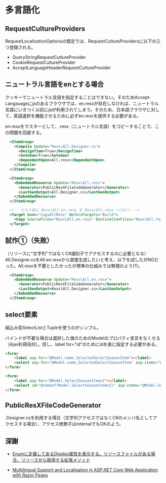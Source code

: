 # 多言語化

## RequestCultureProviders

RequestLocalizationOptionsの既定では、RequestCultureProvidersに以下の三つ登録される。

- QueryStringRequestCultureProvider
- CookieRequestCultureProvider
- AcceptLanguageHeaderRequestCultureProvider

## ニュートラル言語をenとする場合

クッキーでニュートラル言語を指定することはできない。そのためAccept-Langauageにjaのあるブラウザでは、en.resxが存在しなければ、ニュートラル言語にいきつく以前にjaが利用されてしまう。そのため、日本語ブラウザに対して、英語選択を機能させるために必ずen.resxを提供する必要がある。

en.resxをマスターとして、.resx（ニュートラル言語）をコピーすることで、この問題を回避する。

```xml
  <ItemGroup>
    <Compile Update="Resx\All.Designer.cs">
      <DesignTime>True</DesignTime>
      <AutoGen>True</AutoGen>
      <DependentUpon>All.resx</DependentUpon>
    </Compile>
  </ItemGroup>

  <ItemGroup>
    <EmbeddedResource Update="Resx\All.resx">
      <Generator>PublicResXFileCodeGenerator</Generator>
      <LastGenOutput>All.Designer.cs</LastGenOutput>
    </EmbeddedResource>
  </ItemGroup>

  <!-- ビルド前に Resx/All.en.resx を Resx/All.resx へコピー -->
  <Target Name="CopyAllResx" BeforeTargets="Build">
    <Copy SourceFiles="Resx\All.en.resx" DestinationFiles="Resx\All.resx" SkipUnchangedFiles="true" />
  </Target>
```

## 試作①（失敗）

（リソースに"文字列"ではなくC#識別子でアクセスするのに必要となる）All.Designer.csをAll.en.resxから直接生成したいと考え、以下を試したがNGだった。All.resxを不要としたかったが標準の仕組みでは無理のよう(?)。

```xml
  <ItemGroup>
    <EmbeddedResource Update="Resx\All.en.resx">
      <Generator>PublicResXFileCodeGenerator</Generator>
      <LastGenOutput>Resx\All.Designer.cs</LastGenOutput>
    </EmbeddedResource>
  </ItemGroup>
```

## select要素

組込み型SelectListとTupleを使うのがシンプル。

バインドが不要な場合は選択した値のためのModelのプロパティ宣言をなくせる（Ajax利用目的）。但し、label for="id"のためにidを直に指定する必要がある。

```html
<form>
    <label asp-for="@Model.name_SelectedSelectSeasonItem"></label>
    <select asp-for="@Model.name_SelectedSelectSeasonItem" asp-items="@Model.SelectSeasonItems"></select>
</form>

<form>
    <label asp-for="@Model.SelectSeasonItems2"></label>
    <select id="@nameof(Model.SelectSeasonItems2)" asp-items="@Model.SelectSeasonItems2"></select>
</form>
```

## PublicResXFileCodeGenerator

.Designer.csを利用する場合（文字列アクセスではなくC#のメンバ名としてアクセスする場合）、アクセス修飾子はinternalでもOKのよう。

## 深謝

- [Enumに定義してあるDisplay属性を表示する。リソースファイルがある場合、リソースから取得する拡張メソッド](https://qiita.com/mak_in/items/7909e51d249826115403)

- [Multilingual Support and Localisation in ASP.NET Core Web Application with Razor Pages](https://www.youtube.com/watch?v=rRpLIytLtbQ)
